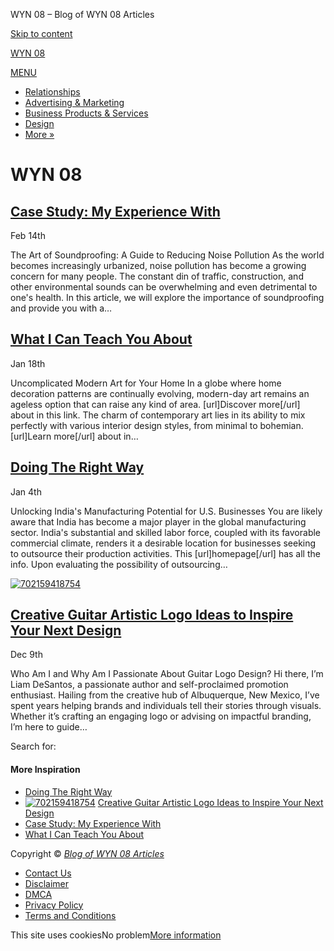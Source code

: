 WYN 08 – Blog of WYN 08 Articles
























 


[Skip to content](#main) 


[WYN 08](https://wyn08.biz/ "WYN 08")

[MENU](#menus) 


* [Relationships](https://wyn08.biz/relationships/)
* [Advertising & Marketing](https://wyn08.biz/advertising-marketing/)
* [Business Products & Services](https://wyn08.biz/business-products-services/)
* [Design](https://wyn08.biz/design/)
* [More »](# "Example Post")

WYN 08
======

[Case Study: My Experience With](https://wyn08.biz/case-study-my-experience-with/ "Permalink to: Case Study: My Experience With")
---------------------------------------------------------------------------------------------------------------------------------

Feb
14th

The Art of Soundproofing: A Guide to Reducing Noise Pollution As the world becomes increasingly urbanized, noise pollution has become a growing concern for many people. The constant din of traffic, construction, and other environmental sounds can be overwhelming and even detrimental to one's health. In this article, we will explore the importance of soundproofing and provide you with a…

[What I Can Teach You About](https://wyn08.biz/what-i-can-teach-you-about/ "Permalink to: What I Can Teach You About")
----------------------------------------------------------------------------------------------------------------------

Jan
18th

Uncomplicated Modern Art for Your Home In a globe where home decoration patterns are continually evolving, modern-day art remains an ageless option that can raise any kind of area. [url]Discover more[/url] about in this link. The charm of contemporary art lies in its ability to mix perfectly with various interior design styles, from minimal to bohemian. [url]Learn more[/url] about in…

[Doing The Right Way](https://wyn08.biz/doing-the-right-way/ "Permalink to: Doing  The Right Way")
--------------------------------------------------------------------------------------------------

Jan
4th

Unlocking India's Manufacturing Potential for U.S. Businesses You are likely aware that India has become a major player in the global manufacturing sector. India's substantial and skilled labor force, coupled with its favorable commercial climate, renders it a desirable location for businesses seeking to outsource their production activities. This [url]homepage[/url] has all the info. Upon evaluating the possibility of outsourcing…

[![](https://wyn08.biz/wp-content/uploads/2024/10/702159418754.png "702159418754")](https://wyn08.biz/one/ "Permalink to: Creative Guitar Artistic Logo Ideas to Inspire Your Next Design")

[Creative Guitar Artistic Logo Ideas to Inspire Your Next Design](https://wyn08.biz/one/ "Permalink to: Creative Guitar Artistic Logo Ideas to Inspire Your Next Design")
-------------------------------------------------------------------------------------------------------------------------------------------------------------------------

Dec
9th

Who Am I and Why Am I Passionate About Guitar Logo Design? Hi there, I’m Liam DeSantos, a passionate author and self-proclaimed promotion enthusiast. Hailing from the creative hub of Albuquerque, New Mexico, I’ve spent years helping brands and individuals tell their stories through visuals. Whether it’s crafting an engaging logo or advising on impactful branding, I’m here to guide…



Search for:

#### More Inspiration

* [Doing The Right Way](https://wyn08.biz/doing-the-right-way/ "Doing  The Right Way")
* [![](https://wyn08.biz/wp-content/uploads/2024/10/702159418754-150x150.png "702159418754")](https://wyn08.biz/one/ "Creative Guitar Artistic Logo Ideas to Inspire Your Next Design") 
  [Creative Guitar Artistic Logo Ideas to Inspire Your Next Design](https://wyn08.biz/one/ "Creative Guitar Artistic Logo Ideas to Inspire Your Next Design")
* [Case Study: My Experience With](https://wyn08.biz/case-study-my-experience-with/ "Case Study: My Experience With")
* [What I Can Teach You About](https://wyn08.biz/what-i-can-teach-you-about/ "What I Can Teach You About")

Copyright © [*Blog of WYN 08 Articles*](https://wyn08.biz)


* [Contact Us](https://wyn08.biz/contact-us/)
* [Disclaimer](https://wyn08.biz/disclaimer/)
* [DMCA](https://wyn08.biz/dmca/)
* [Privacy Policy](https://wyn08.biz/privacy-policy/)
* [Terms and Conditions](https://wyn08.biz/terms/)







This site uses cookiesNo problem[More information](https://wyn08.biz/cookie-policy)